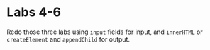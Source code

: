 
# Labs 4-6

Redo those three labs using `input` fields for input, and `innerHTML` or `createElement` and `appendChild` for output.
